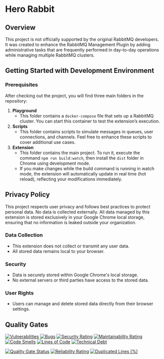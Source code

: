 # Hero Rabbit

## Overview

This project is not officially supported by the original RabbitMQ developers. It was created to enhance the RabbitMQ Management Plugin by adding administrative tasks that are frequently performed in day-to-day operations while managing multiple RabbitMQ clusters.

## Getting Started with Development Environment

### Prerequisites

After checking out the project, you will find three main folders in the repository:

1. **Playground**
   - This folder contains a `docker-compose` file that sets up a RabbitMQ cluster. You can start this container to test the extension’s execution.
2. **Scripts**
   - This folder contains scripts to simulate messages in queues, user connections, and channels. Feel free to enhance these scripts to cover additional use cases.
3. **Extension**
   - This folder contains the main project. To run it, execute the command `npm run build:watch`, then install the `dist` folder in Chrome using development mode.
   - If you make changes while the build command is running in watch mode, the extension will automatically update in real time (hot reload), reflecting your modifications immediately.

## Privacy Policy

This project respects user privacy and follows best practices to protect personal data. No data is collected externally. All data managed by this extension is stored exclusively in your Google Chrome local storage, ensuring that no information is leaked outside your organization.

### Data Collection

- This extension does not collect or transmit any user data.
- All stored data remains local to your browser.

### Security

- Data is securely stored within Google Chrome's local storage.
- No external servers or third parties have access to the stored data.

### User Rights

- Users can manage and delete stored data directly from their browser settings.

## Quality Gates

[![Vulnerabilities](https://sonarcloud.io/api/project_badges/measure?project=vanascimento_herorabbit&metric=vulnerabilities)](https://sonarcloud.io/summary/new_code?id=vanascimento_herorabbit)
[![Bugs](https://sonarcloud.io/api/project_badges/measure?project=vanascimento_herorabbit&metric=bugs)](https://sonarcloud.io/summary/new_code?id=vanascimento_herorabbit)
[![Security Rating](https://sonarcloud.io/api/project_badges/measure?project=vanascimento_herorabbit&metric=security_rating)](https://sonarcloud.io/summary/new_code?id=vanascimento_herorabbit)
[![Maintainability Rating](https://sonarcloud.io/api/project_badges/measure?project=vanascimento_herorabbit&metric=sqale_rating)](https://sonarcloud.io/summary/new_code?id=vanascimento_herorabbit)
[![Code Smells](https://sonarcloud.io/api/project_badges/measure?project=vanascimento_herorabbit&metric=code_smells)](https://sonarcloud.io/summary/new_code?id=vanascimento_herorabbit)
[![Lines of Code](https://sonarcloud.io/api/project_badges/measure?project=vanascimento_herorabbit&metric=ncloc)](https://sonarcloud.io/summary/new_code?id=vanascimento_herorabbit)
[![Technical Debt](https://sonarcloud.io/api/project_badges/measure?project=vanascimento_herorabbit&metric=sqale_index)](https://sonarcloud.io/summary/new_code?id=vanascimento_herorabbit)

[![Quality Gate Status](https://sonarcloud.io/api/project_badges/measure?project=vanascimento_herorabbit&metric=alert_status)](https://sonarcloud.io/summary/new_code?id=vanascimento_herorabbit)
[![Reliability Rating](https://sonarcloud.io/api/project_badges/measure?project=vanascimento_herorabbit&metric=reliability_rating)](https://sonarcloud.io/summary/new_code?id=vanascimento_herorabbit)
[![Duplicated Lines (%)](https://sonarcloud.io/api/project_badges/measure?project=vanascimento_herorabbit&metric=duplicated_lines_density)](https://sonarcloud.io/summary/new_code?id=vanascimento_herorabbit)

